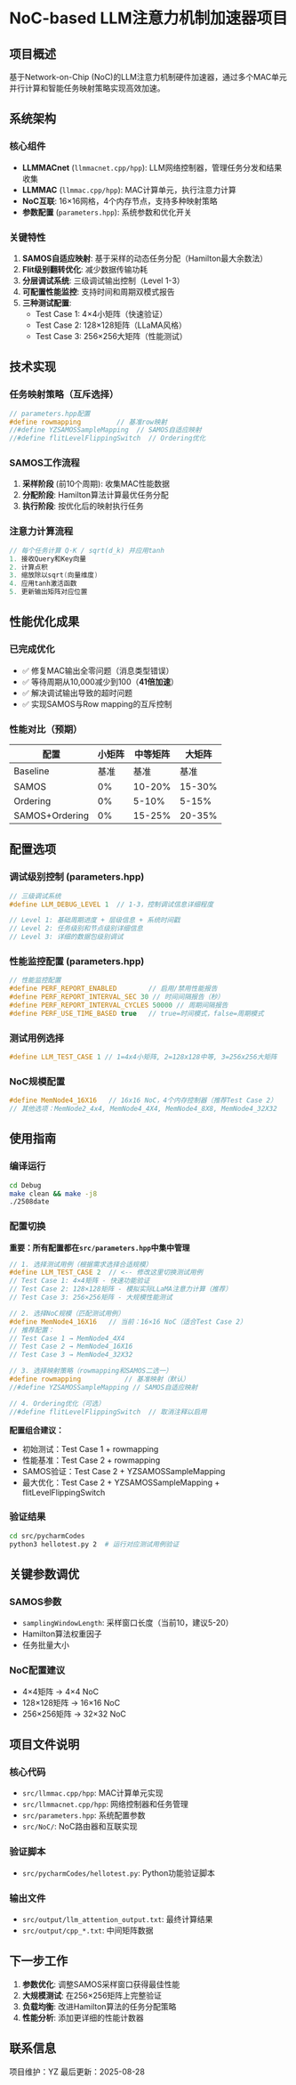 # NoC-based LLM注意力机制加速器项目

## 项目概述

基于Network-on-Chip (NoC)的LLM注意力机制硬件加速器，通过多个MAC单元并行计算和智能任务映射策略实现高效加速。

## 系统架构

### 核心组件
- **LLMMACnet** (`llmmacnet.cpp/hpp`): LLM网络控制器，管理任务分发和结果收集
- **LLMMAC** (`llmmac.cpp/hpp`): MAC计算单元，执行注意力计算
- **NoC互联**: 16×16网格，4个内存节点，支持多种映射策略
- **参数配置** (`parameters.hpp`): 系统参数和优化开关

### 关键特性
1. **SAMOS自适应映射**: 基于采样的动态任务分配（Hamilton最大余数法）
2. **Flit级别翻转优化**: 减少数据传输功耗
3. **分层调试系统**: 三级调试输出控制（Level 1-3）
4. **可配置性能监控**: 支持时间和周期双模式报告
5. **三种测试配置**:
   - Test Case 1: 4×4小矩阵（快速验证）
   - Test Case 2: 128×128矩阵（LLaMA风格）
   - Test Case 3: 256×256大矩阵（性能测试）

## 技术实现

### 任务映射策略（互斥选择）
```cpp
// parameters.hpp配置
#define rowmapping         // 基准row映射
//#define YZSAMOSSampleMapping  // SAMOS自适应映射
//#define flitLevelFlippingSwitch  // Ordering优化
```

### SAMOS工作流程
1. **采样阶段** (前10个周期): 收集MAC性能数据
2. **分配阶段**: Hamilton算法计算最优任务分配
3. **执行阶段**: 按优化后的映射执行任务

### 注意力计算流程
```cpp
// 每个任务计算 Q·K / sqrt(d_k) 并应用tanh
1. 接收Query和Key向量
2. 计算点积
3. 缩放除以sqrt(向量维度)
4. 应用tanh激活函数
5. 更新输出矩阵对应位置
```

## 性能优化成果

### 已完成优化
- ✅ 修复MAC输出全零问题（消息类型错误）
- ✅ 等待周期从10,000减少到100（**41倍加速**）
- ✅ 解决调试输出导致的超时问题
- ✅ 实现SAMOS与Row mapping的互斥控制

### 性能对比（预期）
| 配置 | 小矩阵 | 中等矩阵 | 大矩阵 |
|------|--------|----------|---------|
| Baseline | 基准 | 基准 | 基准 |
| SAMOS | 0% | 10-20% | 15-30% |
| Ordering | 0% | 5-10% | 5-15% |
| SAMOS+Ordering | 0% | 15-25% | 20-35% |

## 配置选项

### 调试级别控制 (parameters.hpp)
```cpp
// 三级调试系统
#define LLM_DEBUG_LEVEL 1  // 1-3，控制调试信息详细程度

// Level 1: 基础周期进度 + 层级信息 + 系统时间戳
// Level 2: 任务级别和节点级别详细信息  
// Level 3: 详细的数据包级别调试
```

### 性能监控配置 (parameters.hpp)
```cpp
// 性能监控配置
#define PERF_REPORT_ENABLED        // 启用/禁用性能报告
#define PERF_REPORT_INTERVAL_SEC 30 // 时间间隔报告（秒）
#define PERF_REPORT_INTERVAL_CYCLES 50000 // 周期间隔报告
#define PERF_USE_TIME_BASED true   // true=时间模式，false=周期模式
```

### 测试用例选择
```cpp
#define LLM_TEST_CASE 1 // 1=4x4小矩阵, 2=128x128中等, 3=256x256大矩阵
```

### NoC规模配置
```cpp
#define MemNode4_16X16   // 16x16 NoC，4个内存控制器（推荐Test Case 2）
// 其他选项：MemNode2_4x4, MemNode4_4X4, MemNode4_8X8, MemNode4_32X32
```

## 使用指南

### 编译运行
```bash
cd Debug
make clean && make -j8
./2508date
```

### 配置切换

**重要：所有配置都在`src/parameters.hpp`中集中管理**

```cpp
// 1. 选择测试用例（根据需求选择合适规模）
#define LLM_TEST_CASE 2  // <-- 修改这里切换测试用例
// Test Case 1: 4×4矩阵 - 快速功能验证
// Test Case 2: 128×128矩阵 - 模拟实际LLaMA注意力计算（推荐）
// Test Case 3: 256×256矩阵 - 大规模性能测试

// 2. 选择NoC规模（匹配测试用例）
#define MemNode4_16X16   // 当前：16×16 NoC（适合Test Case 2）
// 推荐配置：
// Test Case 1 → MemNode4_4X4
// Test Case 2 → MemNode4_16X16
// Test Case 3 → MemNode4_32X32

// 3. 选择映射策略（rowmapping和SAMOS二选一）
#define rowmapping           // 基准映射（默认）
//#define YZSAMOSSampleMapping // SAMOS自适应映射

// 4. Ordering优化（可选）
//#define flitLevelFlippingSwitch  // 取消注释以启用
```

**配置组合建议：**
- 初始测试：Test Case 1 + rowmapping
- 性能基准：Test Case 2 + rowmapping  
- SAMOS验证：Test Case 2 + YZSAMOSSampleMapping
- 最大优化：Test Case 2 + YZSAMOSSampleMapping + flitLevelFlippingSwitch

### 验证结果
```bash
cd src/pycharmCodes
python3 hellotest.py 2  # 运行对应测试用例验证
```

## 关键参数调优

### SAMOS参数
- `samplingWindowLength`: 采样窗口长度（当前10，建议5-20）
- Hamilton算法权重因子
- 任务批量大小

### NoC配置建议
- 4×4矩阵 → 4×4 NoC
- 128×128矩阵 → 16×16 NoC
- 256×256矩阵 → 32×32 NoC

## 项目文件说明

### 核心代码
- `src/llmmac.cpp/hpp`: MAC计算单元实现
- `src/llmmacnet.cpp/hpp`: 网络控制器和任务管理
- `src/parameters.hpp`: 系统配置参数
- `src/NoC/`: NoC路由器和互联实现

### 验证脚本
- `src/pycharmCodes/hellotest.py`: Python功能验证脚本

### 输出文件
- `src/output/llm_attention_output.txt`: 最终计算结果
- `src/output/cpp_*.txt`: 中间矩阵数据

## 下一步工作

1. **参数优化**: 调整SAMOS采样窗口获得最佳性能
2. **大规模测试**: 在256×256矩阵上完整验证
3. **负载均衡**: 改进Hamilton算法的任务分配策略
4. **性能分析**: 添加更详细的性能计数器

## 联系信息

项目维护：YZ
最后更新：2025-08-28